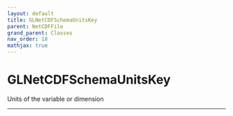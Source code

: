 ```yaml
---
layout: default
title: GLNetCDFSchemaUnitsKey
parent: NetCDFFile
grand_parent: Classes
nav_order: 18
mathjax: true
---
```


#  GLNetCDFSchemaUnitsKey

Units of the variable or dimension


---

